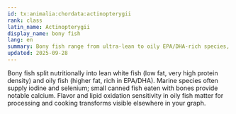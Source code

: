 ```yaml
---
id: tx:animalia:chordata:actinopterygii
rank: class
latin_name: Actinopterygii
display_name: bony fish
lang: en
summary: Bony fish range from ultra-lean to oily EPA/DHA-rich species, often providing iodine/selenium and, when bones are eaten, calcium.
updated: 2025-09-28
---
```


Bony fish split nutritionally into lean white fish (low fat, very high protein density) and oily fish (higher fat, rich in EPA/DHA). Marine species often supply iodine and selenium; small canned fish eaten with bones provide notable calcium. Flavor and lipid oxidation sensitivity in oily fish matter for processing and cooking transforms visible elsewhere in your graph.
